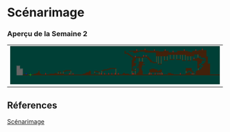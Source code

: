 # Scénarimage

### Aperçu de la Semaine 2  
<table>
  <tr>
    <td><img src="mapv1.png" alt="Image 1" ></td>
  </tr>
</table>


## Réferences 

[Scénarimage](https://tim-montmorency.com/582523-gestion/#/contenus/3_planification/40_scenarimage/)
